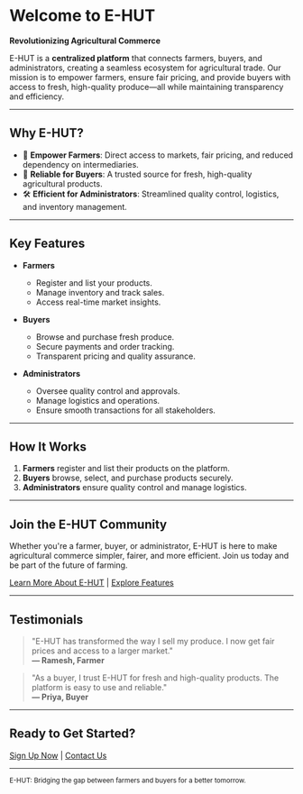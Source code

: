 # Welcome to E-HUT

**Revolutionizing Agricultural Commerce**

E-HUT is a **centralized platform** that connects farmers, buyers, and administrators, creating a seamless ecosystem for agricultural trade. Our mission is to empower farmers, ensure fair pricing, and provide buyers with access to fresh, high-quality produce—all while maintaining transparency and efficiency.

---

## Why E-HUT?

- 🌱 **Empower Farmers**: Direct access to markets, fair pricing, and reduced dependency on intermediaries.
- 🛒 **Reliable for Buyers**: A trusted source for fresh, high-quality agricultural products.
- 🛠️ **Efficient for Administrators**: Streamlined quality control, logistics, and inventory management.

---

## Key Features

<div class="grid cards" markdown>

- **Farmers**
  - Register and list your products.
  - Manage inventory and track sales.
  - Access real-time market insights.

- **Buyers**
  - Browse and purchase fresh produce.
  - Secure payments and order tracking.
  - Transparent pricing and quality assurance.

- **Administrators**
  - Oversee quality control and approvals.
  - Manage logistics and operations.
  - Ensure smooth transactions for all stakeholders.

</div>

---

## How It Works

1. **Farmers** register and list their products on the platform.
2. **Buyers** browse, select, and purchase products securely.
3. **Administrators** ensure quality control and manage logistics.

---

## Join the E-HUT Community

Whether you're a farmer, buyer, or administrator, E-HUT is here to make agricultural commerce simpler, fairer, and more efficient. Join us today and be part of the future of farming.

[Learn More About E-HUT](#about) | [Explore Features](#features)

---

## Testimonials

> "E-HUT has transformed the way I sell my produce. I now get fair prices and access to a larger market."  
> **— Ramesh, Farmer**

> "As a buyer, I trust E-HUT for fresh and high-quality products. The platform is easy to use and reliable."  
> **— Priya, Buyer**

---

## Ready to Get Started?

[Sign Up Now](#) | [Contact Us](./docs/contact) 

---

<small>E-HUT: Bridging the gap between farmers and buyers for a better tomorrow.</small>